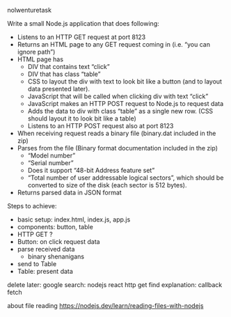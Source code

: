 nolwenturetask

Write a small Node.js application that does following:
  - Listens to an HTTP GET request at port 8123
  - Returns an HTML page to any GET request coming in (i.e. “you can ignore path”)
  - HTML page has
    * DIV that contains text “click”
    * DIV that has class “table”
    * CSS to layout the div with text to look bit like a button (and to layout data presented later).
    * JavaScript that will be called when clicking div with text “click”
    * JavaScript makes an HTTP POST request to Node.js to request data
    * Adds the data to div with class “table” as a single new row. (CSS should layout it to look bit like a table)
    * Listens to an HTTP POST request also at port 8123
  - When receiving request reads a binary file (binary.dat included in the zip)
  - Parses from the file (Binary format documentation included in the zip)
    * “Model number”
    * “Serial number”
    * Does it support “48-bit Address feature set”
    * “Total number of user addressable logical sectors”, which should be converted to size of the disk (each sector is 512 bytes).
  - Returns parsed data in JSON format


Steps to achieve:

- basic setup: index.html, index.js, app.js
- components: button, table
- HTTP GET ?
- Button: on click request data
- parse received data
  - binary shenanigans
- send to Table
- Table: present data


delete later:
google search: nodejs react http get
find explanation:
callback
fetch

about file reading
https://nodejs.dev/learn/reading-files-with-nodejs